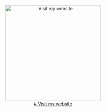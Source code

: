 <p align="center">
  <a href="https://red-wow.github.io" target="_blank" rel="noopener noreferrer">
    <img src="https://img.icons8.com/ios-filled/320/000000/visit.png" alt="Visit my website" width="300" /> <br>
  # Visit my website 
  </a>
</p>

